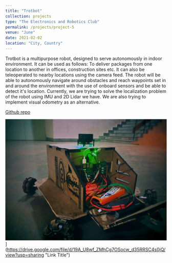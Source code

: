 ```yaml
---
title: "Trotbot"
collection: projects
type: "The Electronics and Robotics Club"
permalink: /projects/project-5
venue: "June"
date: 2021-02-02
location: "City, Country"
---
```


Trotbot is a multipurpose robot, designed to serve autonomously in indoor environment. It can be used as follows: To deliver packages from one location to another in offices, construction sites etc. It can also be teleoperated to nearby locations using the camera feed. The robot will be able to autonomously navigate around obstacles and reach waypoints set in and around the environment with the use of onboard sensors and be able to detect it's location. Currently, we are trying to solve the localization problem of the robot using IMU and 2D Lidar we have. We are also trying to implement visual odometry as an alternative. 

[Github repo](https://github.com/ERC-BPGC/Trotbot)

![Trotbot](/images/IMG_20190201_003104-01.jpeg)](https://drive.google.com/file/d/19A_U8wf_ZMhCg7OSocw_d35RRSC4s0jQ/view?usp=sharing "Link Title")
